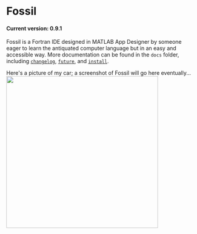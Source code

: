 # Fossil

#### Current version: 0.9.1
 Fossil is a Fortran IDE designed in MATLAB App Designer by someone eager to learn the antiquated computer language but in an easy and accessible way. More documentation can be found in the `docs` folder, including [`changelog`](docs/CHANGELOG.md), [`future`](docs/FUTURE.md), and [`install`](docs/INSTALL.md).

Here's a picture of my car; a screenshot of Fossil will go here eventually...
 <img align="center" src="res/screenshot.jpg" width="400"/>
